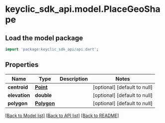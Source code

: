 # keyclic_sdk_api.model.PlaceGeoShape

## Load the model package
```dart
import 'package:keyclic_sdk_api/api.dart';
```

## Properties
Name | Type | Description | Notes
------------ | ------------- | ------------- | -------------
**centroid** | [**Point**](Point.md) |  | [optional] [default to null]
**elevation** | **double** |  | [optional] [default to null]
**polygon** | [**Polygon**](Polygon.md) |  | [optional] [default to null]

[[Back to Model list]](../README.md#documentation-for-models) [[Back to API list]](../README.md#documentation-for-api-endpoints) [[Back to README]](../README.md)



